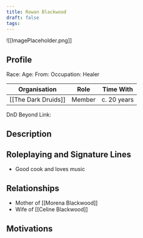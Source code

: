 ```yaml
---
title: Rowan Blackwood
draft: false
tags:
---
```

![[ImagePlaceholder.png]]

## Profile
Race: 
Age:
From:
Occupation: Healer

| Organisation        | Role   | Time With   |
| ------------------- | ------ | ----------- |
| [[The Dark Druids]] | Member | c. 20 years 

DnD Beyond Link:

## Description

## Roleplaying and Signature Lines
- Good cook and loves music
## Relationships
- Mother of [[Morena Blackwood]]
- Wife of [[Celine Blackwood]] 
## Motivations




